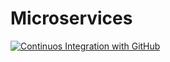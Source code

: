 # Microservices

[![Continuos Integration with GitHub](https://github.com/BellaSuto/Microservices/actions/workflows/docker-publish.yml/badge.svg)](https://github.com/BellaSuto/Microservices/actions/workflows/docker-publish.yml)
